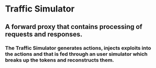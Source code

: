 # Traffic Simulator
## A forward proxy that contains processing of requests and responses.
### The Traffic Simulator generates actions, injects exploits into the actions and that is fed through an user simulator which breaks up the tokens and reconstructs them.